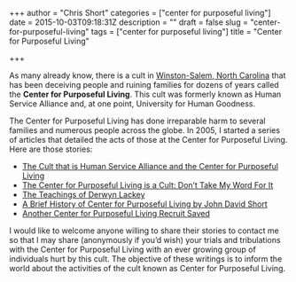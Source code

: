 +++
author = "Chris Short"
categories = ["center for purposeful living"]
date = 2015-10-03T09:18:31Z
description = ""
draft = false
slug = "center-for-purposeful-living"
tags = ["center for purposeful living"]
title = "Center for Purposeful Living"

+++

As many already know, there is a cult in [Winston-Salem, North Carolina](http://maps.google.com/maps?q=center+for+purposeful+living&sourceid=navclient-ff&ie=UTF8&hl=en&ll=36.114572,-80.188614&spn=0.003081,0.006974&t=h&z=18) that has been deceiving people and ruining families for dozens of years called the **Center for Purposeful Living**.  This cult was formerly known as Human Service Alliance and, at one point, University for Human Goodness.

<script async src="//pagead2.googlesyndication.com/pagead/js/adsbygoogle.js"></script>
<!-- chrisshort.net Responsive -->
<ins class="adsbygoogle"
     style="display:block"
     data-ad-client="ca-pub-8972983586873269"
     data-ad-slot="1297095894"
     data-ad-format="auto"></ins>
<script>
   (adsbygoogle = window.adsbygoogle || []).push({});
</script>

The Center for Purposeful Living has done irreparable harm to several families and numerous people across the globe.  In 2005, I started a series of articles that detailed the acts of those at the Center for Purposeful Living.  Here are those stories:

* [The Cult that is Human Service Alliance and the Center for Purposeful Living](/the-cult-that-is-human-service-alliance-and-the-center-for-purposeful-living-2)
* [The Center for Purposeful Living is a Cult: Don’t Take My Word For It](/the-center-for-purposeful-living-is-a-cult-dont-take-my-word-for-it/)
* [The Teachings of Derwyn Lackey](/the-teachings-of-derwyn-lackey)
* [A Brief History of Center for Purposeful Living by John David Short](/a-brief-history-of-center-for-purposeful-living-by-john-david-short/)
* [Another Center for Purposeful Living Recruit Saved](/another-center-for-purposeful-living-recruit-saved)

I would like to welcome anyone willing to share their stories to contact me so that I may share (anonymously if you’d wish) your trials and tribulations with the Center for Purposeful Living with an ever growing group of individuals hurt by this cult.  The objective of these writings is to inform the world about the activities of the cult known as Center for Purposeful Living.
